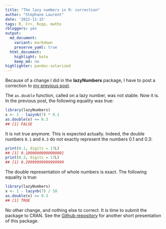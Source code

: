 ```yaml
---
title: "The lazy numbers in R: correction"
author: "Stéphane Laurent"
date: '2022-11-15'
tags: R, C++, Rcpp, maths
rbloggers: yes
output:
  md_document:
    variant: markdown
    preserve_yaml: true
  html_document:
    highlight: kate
    keep_md: no
highlighter: pandoc-solarized
---
```


Because of a change I did in the **lazyNumbers** package, I have to post
a correction to [my previous
post](https://laustep.github.io/stlahblog/posts/lazyNumbers.html).

The `as.double` function, called on a lazy number, was not stable. Now
it is. In the previous post, the following equality was true:

``` r
library(lazyNumbers)
x <- 1 - lazynb(7) * 0.1
as.double(x) == 0.3
## [1] FALSE
```

It is not true anymore. This is expected actually. Indeed, the double
numbers `0.1` and `0.3` do not exactly represent the numbers $0.1$ and
$0.3$:

``` r
print(0.1, digits = 17L)
## [1] 0.10000000000000001
print(0.3, digits = 17L)
## [1] 0.29999999999999999
```

The double representation of whole numbers is exact. The following
equality is true:

``` r
library(lazyNumbers)
x <- 1 - lazynb(7) / 10
as.double(x) == 0.3
## [1] TRUE
```

No other change, and nothing else to correct. It is time to submit the
package to CRAN. See the [Github
repository](https://github.com/stla/lazyNumbers) for another short
presentation of this package.

